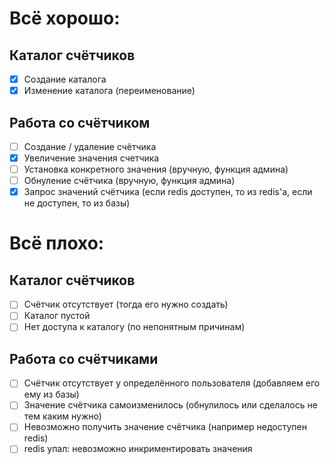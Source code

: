 # Всё хорошо:
## Каталог счётчиков
  - [x] Создание каталога
  - [x] Изменение каталога (переименование)
## Работа со счётчиком
  - [ ] Создание / удаление счётчика
  - [x] Увеличение значения счетчика
  - [ ] Установка конкретного значения (вручную, функция админа)
  - [ ] Обнуление счётчика (вручную, функция админа)
  - [x] Запрос значений счётчика (если redis доступен, то из redis'a, если не доступен, то из базы)
  
# Всё плохо:
## Каталог счётчиков
  - [ ] Счётчик отсутствует (тогда его нужно создать)
  - [ ] Каталог пустой
  - [ ] Нет доступа к каталогу (по непонятным причинам)
## Работа со счётчиками
  - [ ] Счётчик отсутствует у определённого пользователя (добавляем его ему из базы)
  - [ ] Значение счётчика самоизменилось (обнулилось или сделалось не тем каким нужно)
  - [ ] Невозможно получить значение счётчика (например недоступен redis)
  - [ ] redis упал: невозможно инкриментировать значения 
